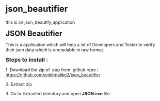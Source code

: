# json_beautifier
this is an json_beautify_application

<p><strong><span style="font-size: 24px;">JSON Beautifier</span></strong></p>

<p>This is a application which will help a lot of Developers and Tester to verify their json data which is unreadable in raw format.</p>

<p><strong><span style="font-size: 18px;">Steps to install :</span></strong></p>

<p>1. Download the zip of &nbsp;app from &nbsp;github repo : <a href="https://github.com/ankitmalikg2/json_beautifier">https://github.com/ankitmalikg2/json_beautifier</a></p>

<p>2. Extract zip&nbsp;</p>

<p>3. Go to Extracted directory and open <strong>JSON.exe&nbsp;</strong>file.</p>
